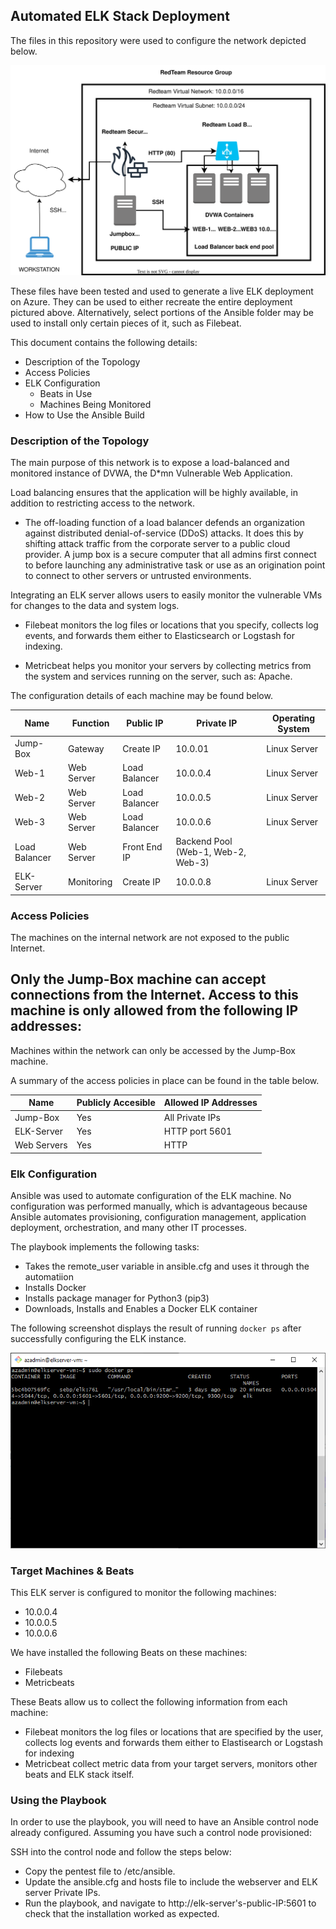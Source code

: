## Automated ELK Stack Deployment

The files in this repository were used to configure the network depicted below.

![Cloud-Diagram](/diagrams/Cloud-Diagram.svg)

These files have been tested and used to generate a live ELK deployment on Azure. They can be used to either recreate the entire deployment pictured above. Alternatively, select portions of the Ansible folder may be used to install only certain pieces of it, such as Filebeat.


This document contains the following details:
- Description of the Topology
- Access Policies
- ELK Configuration
  - Beats in Use
  - Machines Being Monitored
- How to Use the Ansible Build


### Description of the Topology

The main purpose of this network is to expose a load-balanced and monitored instance of DVWA, the D*mn Vulnerable Web Application.

Load balancing ensures that the application will be highly available, in addition to restricting access to the network.
- The off-loading function of a load balancer defends an organization against distributed denial-of-service (DDoS) attacks. It does this by shifting attack traffic from the corporate server to a public cloud provider. A jump box is a secure computer that all admins first connect to before launching any administrative task or use as an origination point to connect to other servers or untrusted environments.

Integrating an ELK server allows users to easily monitor the vulnerable VMs for changes to the data and system logs.
- Filebeat monitors the log files or locations that you specify, collects log events, and forwards them either to Elasticsearch or Logstash for indexing.

- Metricbeat helps you monitor your servers by collecting metrics from the system and services running on the server, such as: Apache.

The configuration details of each machine may be found below.

| Name          | Function   | Public IP     | Private IP                         | Operating System |
|---------------|------------|---------------|------------------------------------|------------------|
| Jump-Box      | Gateway    | Create IP     | 10.0.01                            | Linux Server     |
| Web-1         | Web Server | Load Balancer | 10.0.0.4                           | Linux Server     |
| Web-2         | Web Server | Load Balancer | 10.0.0.5                           | Linux Server     |
| Web-3         | Web Server | Load Balancer | 10.0.0.6                           | Linux Server     |
| Load Balancer | Web Server | Front End IP  | Backend Pool (Web-1, Web-2, Web-3) |                  |
| ELK-Server    | Monitoring | Create IP     | 10.0.0.8                           | Linux Server     |

### Access Policies

The machines on the internal network are not exposed to the public Internet. 

Only the Jump-Box machine can accept connections from the Internet. Access to this machine is only allowed from the following IP addresses:
- 

Machines within the network can only be accessed by the Jump-Box machine.

A summary of the access policies in place can be found in the table below.

| Name        | Publicly Accesible | Allowed IP Addresses |
|-------------|--------------------|----------------------|
| Jump-Box    | Yes                | All Private IPs      |
| ELK-Server  | Yes                | HTTP port 5601       |
| Web Servers | Yes                | HTTP                 |

### Elk Configuration

Ansible was used to automate configuration of the ELK machine. No configuration was performed manually, which is advantageous because Ansible automates provisioning, configuration management, application deployment, orchestration, and many other IT processes.

The playbook implements the following tasks:
- Takes the remote_user variable in ansible.cfg and uses it through the automatiion
- Installs Docker
- Installs package manager for Python3 (pip3)
- Downloads, Installs and Enables a Docker ELK container

The following screenshot displays the result of running `docker ps` after successfully configuring the ELK instance.

![](/Ansible/images/docker_ps_output.PNG)

### Target Machines & Beats
This ELK server is configured to monitor the following machines:
- 10.0.0.4
- 10.0.0.5
- 10.0.0.6

We have installed the following Beats on these machines:
- Filebeats
- Metricbeats

These Beats allow us to collect the following information from each machine:
- Filebeat monitors the log files or locations that are specified by the user, collects log events and forwards them either to Elastisearch or Logstash for indexing
- Metricbeat collect metric data from your target servers, monitors other beats and ELK stack itself.

### Using the Playbook
In order to use the playbook, you will need to have an Ansible control node already configured. Assuming you have such a control node provisioned: 

SSH into the control node and follow the steps below:
- Copy the pentest file to /etc/ansible.
- Update the ansible.cfg and hosts file to include the webserver and ELK server Private IPs. 
- Run the playbook, and navigate to http://elk-server's-public-IP:5601 to check that the installation worked as expected.
